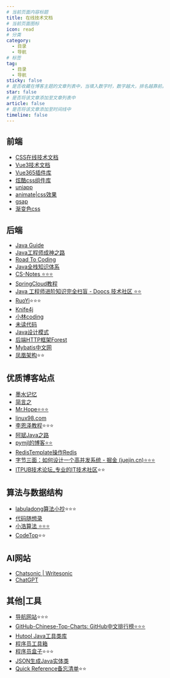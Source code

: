 ```yaml
---
# 当前页面内容标题
title: 在线技术文档
# 当前页面图标
icon: read
# 分类
category:
  - 目录
  - 导航
# 标签
tag:
  - 目录
  - 导航
sticky: false
# 是否收藏在博客主题的文章列表中，当填入数字时，数字越大，排名越靠前。
star: false
# 是否将该文章添加至文章列表中
article: false
# 是否将该文章添加至时间线中
timeline: false
---
```

## 前端

* [CSS在线技术文档](http://c.biancheng.net/css3/what-is-css.html)
* [Vue3技术文档](https://vue3js.cn/)
* [Vue365插件库](https://www.vue365.cn/)
* [炫酷css组件库](https://navnav.co/)
* [uniapp](https://uniapp.dcloud.net.cn/)
* [animate|css效果](https://animate.style/)
* [gsap](https://greensock.com/)
* [渐变色css](https://uigradients.com/)

## 后端

- [Java Guide](https://javaguide.cn/)
- [Java工程师成神之路](https://hollischuang.gitee.io/tobetopjavaer/#/)
- [Road To Coding](https://r2coding.com/#/)
- [Java全栈知识体系](https://pdai.tech/)
- [CS-Notes ⭐⭐⭐](https://www.cyc2018.xyz/)
- [SpringCloud教程](https://www.macrozheng.com/cloud/cloud_catalog.html)
- [Java 工程师进阶知识完全扫盲 - Doocs 技术社区 ⭐⭐](https://doocs.gitee.io/advanced-java/#/)
- [RuoYi](http://doc.ruoyi.vip/)⭐⭐⭐
- [Knife4j](https://doc.xiaominfo.com/)
- [小林coding](https://xiaolincoding.com/)
- [未读代码](https://www.wdbyte.com/)
- [Java设计模式](https://www.yiibai.com/design_pattern)
- [后端HTTP框架Forest](https://forest.dtflyx.com/)
- [Mybatis中文网](https://mybatis.net.cn/)
- [凤凰架构](https://icyfenix.cn/)⭐⭐

## 优质博客站点

- [墨水记忆](https://tothefor.com/categories/)
- [简言之](https://jwt1399.top/)
- [Mr.Hope⭐⭐⭐](https://mrhope.site/)
- [linux98.com](https://www.linux98.com/)
- [李恩泽教程](https://lienze.tech/)⭐⭐⭐
- [阿斌Java之路](https://www.yuque.com/yuqueyonghudosgra/plqzv9)
- [pymjl的博客⭐⭐](http://www.pymjl.com/#/README)
- [RedisTemplate操作Redis](https://blog.csdn.net/lydms/article/details/105224210)
- [字节三面：如何设计一个高并发系统 - 掘金 (juejin.cn)⭐⭐⭐](https://juejin.cn/post/7185736156573597756)
- [ITPUB技术论坛_专业的IT技术社区](http://www.itpub.net/)⭐⭐

## 算法与数据结构

- [labuladong算法小抄](https://labuladong.github.io/algo/)⭐⭐⭐
- [代码随想录](https://programmercarl.com/)
- [小浩算法 ⭐⭐⭐](https://www.geekxh.com/0.0.%E5%AD%A6%E4%B9%A0%E9%A1%BB%E7%9F%A5/01.html)
- [CodeTop](https://codetop.cc/home)⭐⭐

## AI网站

- [Chatsonic | Writesonic](https://app.writesonic.com/template/28147f94-47c1-4b60-85a6-2eea4ff89370/chatsonic/61a052b6-7350-4fe6-baa1-3cabe42120e8)
- [ChatGPT](https://chat.openai.com/chat)

## 其他|工具

- [导航网站](https://nav.cnxiaobai.com/)⭐⭐⭐
- [GitHub-Chinese-Top-Charts: GitHub中文排行榜⭐⭐⭐](https://github.com/GrowingGit/GitHub-Chinese-Top-Charts?utm_source=gold_browser_extension)
- [Hutool Java工具类库](https://www.hutool.cn/docs/#/)
- [程序员工具箱](http://tool.pfan.cn/daohang)
- [程序员盒子](https://www.coderutil.com/)⭐⭐⭐
- [JSON生成Java实体类](https://www.bejson.com/json2javapojo/new/)
- [Quick Reference备忘清单](https://quickref.cn/)⭐⭐

